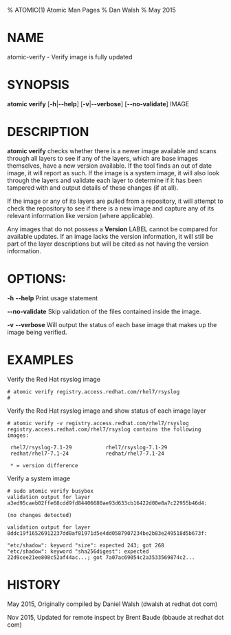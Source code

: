 % ATOMIC(1) Atomic Man Pages
% Dan Walsh
% May 2015
# NAME
atomic-verify - Verify image is fully updated

# SYNOPSIS
**atomic verify**
[**-h**|**--help**]
[**-v**|**--verbose**]
[**--no-validate**]
IMAGE

# DESCRIPTION
**atomic verify** checks whether there is a newer image available and scans
through all layers to see if any of the layers, which are base images themselves, have a new version available.
If the tool finds an out of date image, it will report as such. If the image is a system image, it will
also look through the layers and validate each layer to determine if it has been tampered with and output
details of these changes (if at all).

If the image or any of its layers are pulled from a repository, it will attempt to check the repository
to see if there is a new image and capture any of its relevant information like version (where applicable).

Any images that do not possess a **Version** LABEL cannot be compared for available updates.  If an image
lacks the version information, it will still be part of the layer descriptions but will be cited as not having
the version information.

# OPTIONS:
**-h** **--help**
  Print usage statement

**--no-validate**
  Skip validation of the files contained inside the image.

**-v** **--verbose**
  Will output the status of each base image that makes up the image being verified.

# EXAMPLES
Verify the Red Hat rsyslog image

    # atomic verify registry.access.redhat.com/rhel7/rsyslog
    #
Verify the Red Hat rsyslog image and show status of each image layer

    # atomic verify -v registry.access.redhat.com/rhel7/rsyslog
    registry.access.redhat.com/rhel7/rsyslog contains the following images:

     rhel7/rsyslog-7.1-29           rhel7/rsyslog-7.1-29
     redhat/rhel7-7.1-24            redhat/rhel7-7.1-24

     * = version difference
Verify a system image

    # sudo atomic verify busybox
    validation output for layer a3ed95caeb02ffe68cdd9fd84406680ae93d633cb16422d00e8a7c22955b46d4:

	(no changes detected)

    validation output for layer 8ddc19f16526912237dd8af81971d5e4dd0587907234be2b83e249518d5b673f:

    "etc/shadow": keyword "size": expected 243; got 268
    "etc/shadow": keyword "sha256digest": expected 22d9cee21ee808c52af44ac...; got 7a07ac69054c2a3533569874c2...


# HISTORY
May 2015, Originally compiled by Daniel Walsh (dwalsh at redhat dot com)

Nov 2015, Updated for remote inspect by Brent Baude (bbaude at redhat dot com)
